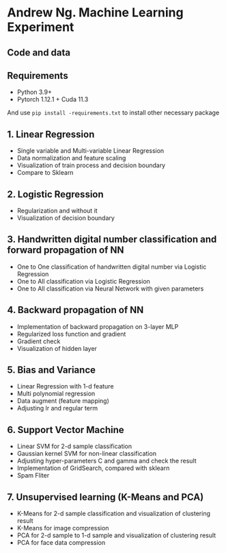 # Andrew Ng. Machine Learning Experiment
## Code and data
## Requirements
- Python 3.9+
- Pytorch 1.12.1 + Cuda 11.3

And use ```pip install -requirements.txt``` to install other necessary package
## 1. Linear Regression
- Single variable and Multi-variable Linear Regression
- Data normalization and feature scaling
- Visualization of train process and decision boundary
- Compare to Sklearn
## 2. Logistic Regression
- Regularization and without it
- Visualization of decision boundary
## 3. Handwritten digital number classification and forward propagation of NN
- One to One classification of handwritten digital number via Logistic Regression
- One to All classification via Logistic Regression
- One to All classification via Neural Network with given parameters
## 4. Backward propagation of NN
- Implementation of backward propagation on 3-layer MLP
- Regularized loss function and gradient
- Gradient check
- Visualization of hidden layer
## 5. Bias and Variance
- Linear Regression with 1-d feature
- Multi polynomial regression
- Data augment (feature mapping)
- Adjusting lr and regular term
## 6. Support Vector Machine
- Linear SVM for 2-d sample classification
- Gaussian kernel SVM for non-linear classification
- Adjusting hyper-parameters C and gamma and check the result
- Implementation of GridSearch, compared with sklearn
- Spam Fliter
## 7. Unsupervised learning (K-Means and PCA)
- K-Means for 2-d sample classification and visualization of clustering result
- K-Means for image compression
- PCA for 2-d sample to 1-d sample and visualization of clustering result
- PCA for face data compression